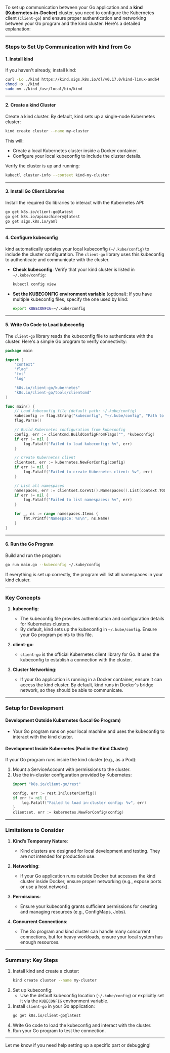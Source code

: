 To set up communication between your Go application and a **kind (Kubernetes-in-Docker)** cluster, you need to configure the Kubernetes client (`client-go`) and ensure proper authentication and networking between your Go program and the kind cluster. Here's a detailed explanation:

---

### **Steps to Set Up Communication with kind from Go**

#### **1. Install kind**
If you haven't already, install kind:
```bash
curl -Lo ./kind https://kind.sigs.k8s.io/dl/v0.17.0/kind-linux-amd64
chmod +x ./kind
sudo mv ./kind /usr/local/bin/kind
```

---

#### **2. Create a kind Cluster**
Create a kind cluster. By default, kind sets up a single-node Kubernetes cluster:
```bash
kind create cluster --name my-cluster
```

This will:
- Create a local Kubernetes cluster inside a Docker container.
- Configure your local kubeconfig to include the cluster details.

Verify the cluster is up and running:
```bash
kubectl cluster-info --context kind-my-cluster
```

---

#### **3. Install Go Client Libraries**
Install the required Go libraries to interact with the Kubernetes API:
```bash
go get k8s.io/client-go@latest
go get k8s.io/apimachinery@latest
go get sigs.k8s.io/yaml
```

---

#### **4. Configure kubeconfig**
kind automatically updates your local kubeconfig (`~/.kube/config`) to include the cluster configuration. The `client-go` library uses this kubeconfig to authenticate and communicate with the cluster.

- **Check kubeconfig**:
  Verify that your kind cluster is listed in `~/.kube/config`:
  ```bash
  kubectl config view
  ```

- **Set the KUBECONFIG environment variable** (optional):
  If you have multiple kubeconfig files, specify the one used by kind:
  ```bash
  export KUBECONFIG=~/.kube/config
  ```

---

#### **5. Write Go Code to Load kubeconfig**
The `client-go` library reads the kubeconfig file to authenticate with the cluster. Here's a simple Go program to verify connectivity:

```go
package main

import (
	"context"
	"flag"
	"fmt"
	"log"

	"k8s.io/client-go/kubernetes"
	"k8s.io/client-go/tools/clientcmd"
)

func main() {
	// Load kubeconfig file (default path: ~/.kube/config)
	kubeconfig := flag.String("kubeconfig", "~/.kube/config", "Path to kubeconfig file")
	flag.Parse()

	// Build Kubernetes configuration from kubeconfig
	config, err := clientcmd.BuildConfigFromFlags("", *kubeconfig)
	if err != nil {
		log.Fatalf("Failed to load kubeconfig: %v", err)
	}

	// Create Kubernetes client
	clientset, err := kubernetes.NewForConfig(config)
	if err != nil {
		log.Fatalf("Failed to create Kubernetes client: %v", err)
	}

	// List all namespaces
	namespaces, err := clientset.CoreV1().Namespaces().List(context.TODO(), metav1.ListOptions{})
	if err != nil {
		log.Fatalf("Failed to list namespaces: %v", err)
	}

	for _, ns := range namespaces.Items {
		fmt.Printf("Namespace: %s\n", ns.Name)
	}
}
```

---

#### **6. Run the Go Program**
Build and run the program:
```bash
go run main.go --kubeconfig ~/.kube/config
```

If everything is set up correctly, the program will list all namespaces in your kind cluster.

---

### **Key Concepts**

1. **kubeconfig**:
   - The kubeconfig file provides authentication and configuration details for Kubernetes clusters.
   - By default, kind sets up the kubeconfig in `~/.kube/config`. Ensure your Go program points to this file.

2. **client-go**:
   - `client-go` is the official Kubernetes client library for Go. It uses the kubeconfig to establish a connection with the cluster.

3. **Cluster Networking**:
   - If your Go application is running in a Docker container, ensure it can access the kind cluster. By default, kind runs in Docker's bridge network, so they should be able to communicate.

---

### **Setup for Development**

#### **Development Outside Kubernetes (Local Go Program)**
- Your Go program runs on your local machine and uses the kubeconfig to interact with the kind cluster.

#### **Development Inside Kubernetes (Pod in the Kind Cluster)**
If your Go program runs inside the kind cluster (e.g., as a Pod):
1. Mount a ServiceAccount with permissions to the cluster.
2. Use the in-cluster configuration provided by Kubernetes:
   ```go
   import "k8s.io/client-go/rest"

   config, err := rest.InClusterConfig()
   if err != nil {
       log.Fatalf("Failed to load in-cluster config: %v", err)
   }
   clientset, err := kubernetes.NewForConfig(config)
   ```

---

### **Limitations to Consider**

1. **Kind’s Temporary Nature**:
   - Kind clusters are designed for local development and testing. They are not intended for production use.

2. **Networking**:
   - If your Go application runs outside Docker but accesses the kind cluster inside Docker, ensure proper networking (e.g., expose ports or use a host network).

3. **Permissions**:
   - Ensure your kubeconfig grants sufficient permissions for creating and managing resources (e.g., ConfigMaps, Jobs).

4. **Concurrent Connections**:
   - The Go program and kind cluster can handle many concurrent connections, but for heavy workloads, ensure your local system has enough resources.

---

### **Summary: Key Steps**
1. Install kind and create a cluster:
   ```bash
   kind create cluster --name my-cluster
   ```
2. Set up kubeconfig:
   - Use the default kubeconfig location (`~/.kube/config`) or explicitly set it via the `KUBECONFIG` environment variable.
3. Install `client-go` in your Go application:
   ```bash
   go get k8s.io/client-go@latest
   ```
4. Write Go code to load the kubeconfig and interact with the cluster.
5. Run your Go program to test the connection.

---

Let me know if you need help setting up a specific part or debugging!
